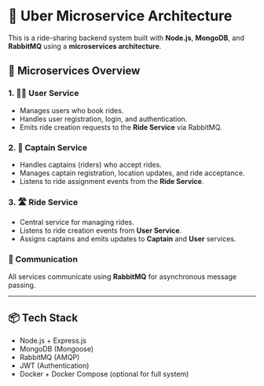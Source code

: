 # 🚖 Uber Microservice Architecture

This is a ride-sharing backend system built with **Node.js**, **MongoDB**, and **RabbitMQ** using a **microservices architecture**.

## 🧱 Microservices Overview

### 1. 🧑‍💼 User Service
- Manages users who book rides.
- Handles user registration, login, and authentication.
- Emits ride creation requests to the **Ride Service** via RabbitMQ.

### 2. 🚗 Captain Service
- Handles captains (riders) who accept rides.
- Manages captain registration, location updates, and ride acceptance.
- Listens to ride assignment events from the **Ride Service**.

### 3. 🛣️ Ride Service
- Central service for managing rides.
- Listens to ride creation events from **User Service**.
- Assigns captains and emits updates to **Captain** and **User** services.

### 📨 Communication
All services communicate using **RabbitMQ** for asynchronous message passing.

---

## 📦 Tech Stack

- Node.js + Express.js
- MongoDB (Mongoose)
- RabbitMQ (AMQP)
- JWT (Authentication)
- Docker + Docker Compose (optional for full system)



